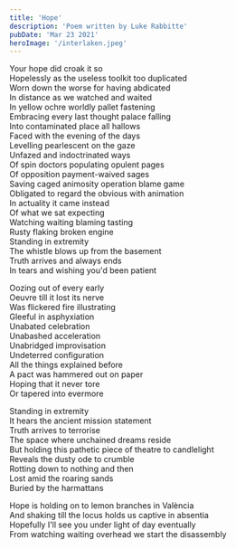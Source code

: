 ```yaml
---
title: 'Hope'
description: 'Poem written by Luke Rabbitte'
pubDate: 'Mar 23 2021'
heroImage: '/interlaken.jpeg'
---
```


Your hope did croak it so  
Hopelessly as the useless toolkit too duplicated  
Worn down the worse for having abdicated  
In distance as we watched and waited  
In yellow ochre worldly pallet fastening  
Embracing every last thought palace falling  
Into contaminated place all hallows  
Faced with the evening of the days  
Levelling pearlescent on the gaze  
Unfazed and indoctrinated ways  
Of spin doctors populating opulent pages  
Of opposition payment-waived sages  
Saving caged animosity operation blame game  
Obligated to regard the obvious with animation  
In actuality it came instead  
Of what we sat expecting  
Watching waiting blaming tasting  
Rusty flaking broken engine  
Standing in extremity  
The whistle blows up from the basement  
Truth arrives and always ends  
In tears and wishing you'd been patient  
  
Oozing out of every early  
Oeuvre till it lost its nerve  
Was flickered fire illustrating  
Gleeful in asphyxiation  
Unabated celebration  
Unabashed acceleration  
Unabridged improvisation  
Undeterred configuration  
All the things explained before  
A pact was hammered out on paper  
Hoping that it never tore  
Or tapered into evermore  
  
Standing in extremity  
It hears the ancient mission statement  
Truth arrives to terrorise  
The space where unchained dreams reside  
But holding this pathetic piece of theatre to candlelight  
Reveals the dusty ode to crumble  
Rotting down to nothing and then  
Lost amid the roaring sands  
Buried by the harmattans  
  
Hope is holding on to lemon branches in València  
And shaking till the locus holds us captive in absentia  
Hopefully I'll see you under light of day eventually  
From watching waiting overhead we start the disassembly  